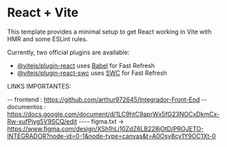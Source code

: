# React + Vite

This template provides a minimal setup to get React working in Vite with HMR and some ESLint rules.

Currently, two official plugins are available:

- [@vitejs/plugin-react](https://github.com/vitejs/vite-plugin-react/blob/main/packages/plugin-react/README.md) uses [Babel](https://babeljs.io/) for Fast Refresh
- [@vitejs/plugin-react-swc](https://github.com/vitejs/vite-plugin-react-swc) uses [SWC](https://swc.rs/) for Fast Refresh

LINKS IMPORTANTES:

-- frontend : https://github.com/arthur972645/Integrador-Front-End
-- documentos : https://docs.google.com/document/d/1LC9htC9aprWx5fG23NOCxDkmCx-Rw-xufPjyg5V9SCQ/edit
---- figma.txt ->  https://www.figma.com/design/XSh1hLi10ZdZ6LB228jOtD/PROJETO-INTEGRADOR?node-id=0-1&node-type=canvas&t=A0Osy8cy1Y9OC1Xt-0	